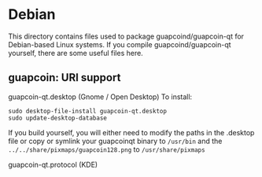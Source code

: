 
Debian
====================
This directory contains files used to package guapcoind/guapcoin-qt
for Debian-based Linux systems. If you compile guapcoind/guapcoin-qt yourself, there are some useful files here.

## guapcoin: URI support ##


guapcoin-qt.desktop  (Gnome / Open Desktop)
To install:

	sudo desktop-file-install guapcoin-qt.desktop
	sudo update-desktop-database

If you build yourself, you will either need to modify the paths in
the .desktop file or copy or symlink your guapcoinqt binary to `/usr/bin`
and the `../../share/pixmaps/guapcoin128.png` to `/usr/share/pixmaps`

guapcoin-qt.protocol (KDE)

